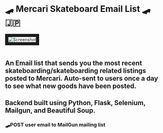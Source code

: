 # 🛹 Mercari Skateboard Email List 🛹 🇯🇵


<img src="https://i.ibb.co/SXqrCnx/Screen-Shot-2020-10-01-at-10-21-20-PM.png" alt="Screenshot" border="10"></a><br /><a target='_blank' href='https://statewideinventory.org/subaru-0-60-times'></a><br />

## An Email list that sends you the most recent skateboarding/skateboarding related listings posted to Mercari. Auto-sent to users once a day to see what new goods have been posted.

## Backend built using Python, Flask, Selenium, Mailgun, and Beautiful Soup.

### 🛹POST user email to MailGun mailing list



